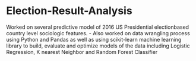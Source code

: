 # Election-Result-Analysis
Worked on several predictive model of 2016 US Presidential electionbased country level sociologic features. - Also worked on data wrangling process using Python and Pandas as well as using scikit-learn machine learning library to build, evaluate and optimize models of the data including Logistic Regression, K nearest Neighbor and Random Forest Classifier
